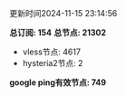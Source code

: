 更新时间2024-11-15 23:14:56

**总订阅: 154**
**总节点: 21302**
- vless节点: 4617
- hysteria2节点: 2

**google ping有效节点: 749**
